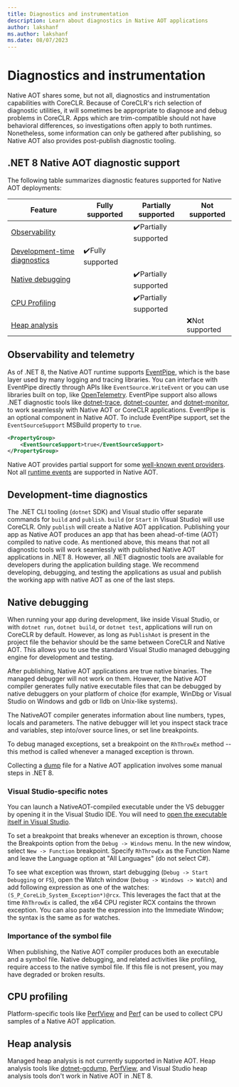 ```yaml
---
title: Diagnostics and instrumentation
description: Learn about diagnostics in Native AOT applications
author: lakshanf
ms.author: lakshanf
ms.date: 08/07/2023
---
```


# Diagnostics and instrumentation

Native AOT shares some, but not all, diagnostics and instrumentation capabilities with CoreCLR. Because of CoreCLR's rich selection of diagnostic utilities, it will sometimes be appropriate to diagnose and debug problems in CoreCLR. Apps which are trim-compatible should not have behavioral differences, so investigations often apply to both runtimes. Nonetheless, some information can only be gathered after publishing, so Native AOT also provides post-publish diagnostic tooling.

## .NET 8 Native AOT diagnostic support

The following table summarizes diagnostic features supported for Native AOT deployments:

| Feature | Fully supported | Partially supported | Not supported |
| - | - | - | - |
| [Observability](#observability-and-telemetry) | | <span aria-hidden="true">✔️</span><span class="visually-hidden">Partially supported</span> | |
| [Development-time diagnostics](#development-time-diagnostics) | <span aria-hidden="true">✔️</span><span class="visually-hidden">Fully supported</span> | | |
| [Native debugging](#native-debugging) | | <span aria-hidden="true">✔️</span><span class="visually-hidden">Partially supported</span> | |
| [CPU Profiling](#cpu-profiling) | | <span aria-hidden="true">✔️</span><span class="visually-hidden">Partially supported</span> | |
| [Heap analysis](#heap-analysis) | | | <span aria-hidden="true">❌</span><span class="visually-hidden">Not supported</span> |

## Observability and telemetry

As of .NET 8, the Native AOT runtime supports [EventPipe](../../diagnostics/eventpipe.md), which is the base layer used by many logging and tracing libraries. You can interface with EventPipe directly through APIs like `EventSource.WriteEvent` or you can use libraries built on top, like [OpenTelemetry](../../diagnostics/observability-with-otel.md). EventPipe support also allows .NET diagnostic tools like [dotnet-trace](../../diagnostics/dotnet-trace.md), [dotnet-counter](../../diagnostics/dotnet-counters.md), and [dotnet-monitor](../../diagnostics/dotnet-monitor.md), to work seamlessly with Native AOT or CoreCLR applications. EventPipe is an optional component in Native AOT. To include EventPipe support, set the `EventSourceSupport` MSBuild property to `true`.

```xml
<PropertyGroup>
    <EventSourceSupport>true</EventSourceSupport>
</PropertyGroup>
```

Native AOT provides partial support for some [well-known event providers](../../diagnostics/well-known-event-providers.md). Not all [runtime events](../../../fundamentals/diagnostics/runtime-events.md) are supported in Native AOT.

## Development-time diagnostics

The .NET CLI tooling (`dotnet` SDK) and Visual studio offer separate commands for `build` and
`publish`. `build` (or `Start` in Visual Studio) will use CoreCLR. Only `publish` will create a
Native AOT application.  Publishing your app as Native AOT produces an app that has been
ahead-of-time (AOT) compiled to native code. As mentioned above, this means that not all diagnostic
tools will work seamlessly with published Native AOT applications in .NET 8. However, all .NET
diagnostic tools are available for developers during the application building stage. We recommend
developing, debugging, and testing the applications as usual and publish the working app with native
AOT as one of the last steps.

## Native debugging

When running your app during development, like inside Visual Studio, or with `dotnet run`, `dotnet build`, or `dotnet test`, applications will run on CoreCLR by default. However, as long as `PublishAot` is present in the project file the behavior should be the same between CoreCLR and Native AOT. This allows you to use the standard Visual Studio managed debugging engine for development and testing.

After publishing, Native AOT applications are true native binaries. The managed debugger will not work on them. However, the Native AOT compiler generates fully native executable files that can be debugged by native debuggers on your platform of choice (for example, WinDbg or Visual Studio on Windows and gdb or lldb on Unix-like systems).

The NativeAOT compiler generates information about line numbers, types, locals and parameters. The native debugger will let you inspect stack trace and variables, step into/over source lines, or set line breakpoints.

To debug managed exceptions, set a breakpoint on the `RhThrowEx` method -- this method is called whenever a managed exception is thrown.

Collecting a [dump](../../diagnostics/dumps.md) file for a Native AOT application involves some manual steps in .NET 8.

### Visual Studio-specific notes

You can launch a NativeAOT-compiled executable under the VS debugger by opening it in the Visual Studio IDE. You will need to [open the executable itself in Visual Studio](https://learn.microsoft.com/visualstudio/debugger/how-to-debug-an-executable-not-part-of-a-visual-studio-solution).

To set a breakpoint that breaks whenever an exception is thrown, choose the Breakpoints option from the `Debug -> Windows` menu. In the new window, select `New -> Function` breakpoint. Specify `RhThrowEx` as the Function Name and leave the Language option at "All Languages" (do not select C#).

To see what exception was thrown, start debugging (`Debug -> Start Debugging` or `F5`), open the Watch window (`Debug -> Windows -> Watch`) and add following expression as one of the watches: `(S_P_CoreLib_System_Exception*)@rcx`. This leverages the fact that at the time `RhThrowEx` is called, the x64 CPU register RCX contains the thrown exception. You can also paste the expression into the Immediate Window; the syntax is the same as for watches.

### Importance of the symbol file

When publishing, the Native AOT compiler produces both an executable and a symbol file. Native debugging, and related activities like profiling, require access to the native symbol file. If this file is not present, you may have degraded or broken results.

## CPU profiling

Platform-specific tools like [PerfView](https://github.com/microsoft/perfview) and [Perf](https://perf.wiki.kernel.org/index.php/Main_Page) can be used to collect CPU samples of a Native AOT application.

## Heap analysis

Managed heap analysis is not currently supported in Native AOT. Heap analysis tools like [dotnet-gcdump](../../diagnostics/dotnet-gcdump.md), [PerfView](https://github.com/microsoft/perfview), and Visual Studio heap analysis tools don't work in Native AOT in .NET 8.
